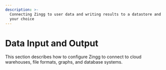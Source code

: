 ```yaml
---
description: >-
  Connecting Zingg to user data and writing results to a datastore and format of
  your choice
---
```


# Data Input and Output

This section describes how to configure Zingg to connect to cloud warehouses, file formats, graphs, and database systems.&#x20;
